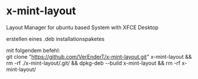 # x-mint-layout
Layout Manager for ubuntu based System with XFCE Desktop


erstellen eines .deb installationspaketes

mit folgendem befehl:<br>
git clone "https://github.com/VerEnderT/x-mint-layout.git" x-mint-layout && rm -rf ./x-mint-layout/.git/ && dpkg-deb --build x-mint-layout && rm -rf x-mint-layout/

